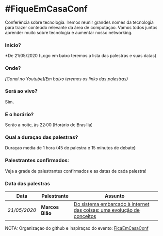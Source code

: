 # #FiqueEmCasaConf

Conferência sobre tecnologia. Iremos reunir grandes nomes da tecnologia para trazer conteúdo relevante da área de computaçao. Vamos todos juntos aprender muito sobre tecnologia e aumentar nosso networking.

### Inicio?
*De 21/05/2020 (Logo em baixo teremos a lista das palestras e suas datas)

### Onde?
*[Canal no Youtube](Em baixo teremos os links das palestras)*

### Será ao vivo?
Sim.

### E o horário?
Serão a noite, às 22:00 (Horário de Brasília)

### Qual a duraçao das palestras?
Duraçao media de 1 hora (45 de palestra e 15 minutos de debate)

### Palestrantes confirmados:
Veja a grade de palestrantes confirmados e as datas de cada palestra!

### Data das palestras

Data | Palestrante | Assunto
--- | --- | ---
*21/05/2020* | **Marcos Bião** | <a href="https://www.youtube.com/watch?v=4WoH-DwXOJo" target="_blank">Do sistema embarcado à internet das coisas: uma evolução de conceitos</a>

 
NOTA: Organizaçao do github e inspiraçao do evento: <a href="https://github.com/linuxtips/FiqueEmCasaConf" target="_blank">FicaEmCasaConf</a>
